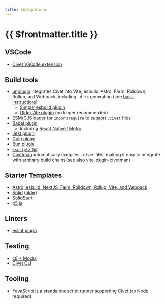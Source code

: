 ```yaml
---
title: Integrations
---
```


# {{ $frontmatter.title }}

## VSCode

- [Civet VSCode extension](https://marketplace.visualstudio.com/items?itemName=DanielX.civet)

## Build tools

- [unplugin](https://github.com/DanielXMoore/Civet/blob/main/source/unplugin) integrates Civet into Vite, esbuild, Astro, Farm, Rolldown, Rollup, and Webpack, including `.d.ts` generation (see [basic instructions](https://civet.dev/getting-started#building-a-project))
  - [Simpler esbuild plugin](https://github.com/DanielXMoore/Civet/blob/main/source/esbuild-plugin.civet)
  - [Older Vite plugin](https://github.com/edemaine/vite-plugin-civet) (no longer recommended)
- [ESM/CJS loader](https://github.com/DanielXMoore/Civet/blob/main/register.js) for `import`/`require` to support `.civet` files
- [Babel plugin](https://github.com/DanielXMoore/Civet/blob/main/source/babel-plugin.civet)
  - Including [React Native / Metro](https://github.com/DanielXMoore/Civet/tree/main/integration/metro)
- [Jest plugin](https://github.com/DanielXMoore/Civet/tree/main/integration/jest)
- [Gulp plugin](https://github.com/DanielXMoore/Civet/tree/main/integration/gulp)
- [Bun plugin](https://github.com/DanielXMoore/Civet/blob/main/source/bun-civet.civet)
- [`<script>` tag](https://github.com/DanielXMoore/Civet/tree/main/integration/script)
- [Civetman](https://github.com/zihan-ch/civetman) automatically compiles `.civet` files, making it easy to integrate with arbitrary build chains (see also [vite-plugin-civetman](https://github.com/krist7599555/vite-plugin-civetman))

## Starter Templates

- [Astro, esbuild, NextJS, Farm, Rolldown, Rollup, Vite, and Webpack](https://github.com/DanielXMoore/Civet/blob/main/integration/unplugin-examples)
- [Solid](https://github.com/edemaine/civet-solid-vite-template) ([older](https://github.com/orenelbaum/solid-civet-template))
- [SolidStart](https://github.com/orenelbaum/solid-start-civet-template)
- [p5.js](https://codesandbox.io/p/sandbox/drawing-points-civet-2tk4jq)

## Linters

- [eslint plugin](https://github.com/DanielXMoore/Civet/blob/main/integration/eslint)

## Testing

- [c8 + Mocha](https://github.com/DanielXMoore/Civet#c8--mocha)
- [Civet CLI](https://civet.dev/getting-started#executing-code)

## Tooling

- [YavaScript](https://github.com/suchipi/yavascript) is a standalone script runner supporting Civet (no Node required)
